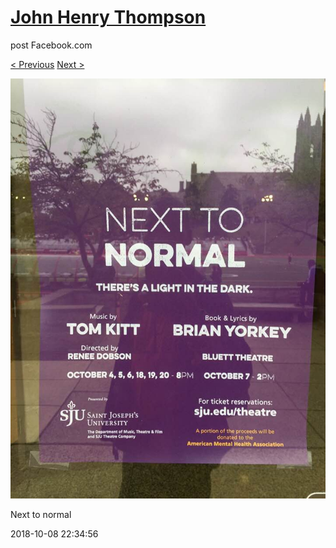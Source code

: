 # [John Henry Thompson](../README.md)
post Facebook.com

[< Previous](2018-10-08-2.md) [Next >](2018-10-08-4.md)

[![](../media/2018-10-08/Timeline-Photos-Next-to-normal.jpg)](../README.md)

Next to normal

2018-10-08 22:34:56